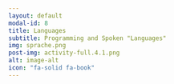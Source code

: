 ```yaml
---
layout: default
modal-id: 8
title: Languages
subtitle: Programming and Spoken "Languages"
img: sprache.png
post-img: activity-full.4.1.png
alt: image-alt
icon: "fa-solid fa-book"
---
```

